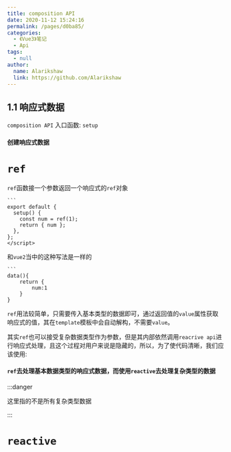 ```yaml
---
title: composition API
date: 2020-11-12 15:24:16
permalink: /pages/d0ba85/
categories:
  - 《Vue3》笔记
  - Api
tags:
  - null
author: 
  name: Alarikshaw
  link: https://github.com/Alarikshaw
---
```


## 1.1 响应式数据

``composition API`` 入口函数: ``setup``

#### 创建响应式数据

# `ref`

``ref``函数接一个参数返回一个响应式的``ref``对象

```vue
​```
export default {
  setup() {
    const num = ref(1);
    return { num };
  },
};
</script>
```

和`vue2`当中的这种写法是一样的

```vue
​```
data(){
    return {
        num:1
    }
}
```

``ref``用法较简单，只需要传入基本类型的数据即可，通过返回值的`value`属性获取响应式的值，其在`template`模板中会自动解构，不需要`value`。

其实`ref`也可以接受复杂数据类型作为参数，但是其内部依然调用`reacrive api`进行响应式处理，且这个过程对用户来说是隐藏的，所以，为了使代码清晰，我们应该使用:

#### `ref`去处理基本数据类型的响应式数据，而使用`reactive`去处理复杂类型的数据

:::danger

这里指的不是所有复杂类型数据

:::

# `reactive`